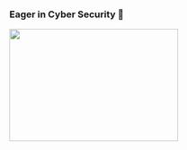 ### Eager in Cyber Security 👤
<img src="![108e0761ee1d6ace07dd46d0b60a956f](https://github.com/romisaagadallah/romisaagadallah/assets/143289944/9281f108-a180-42a7-83e6-f473758f2980)
" width="300" height="200">

